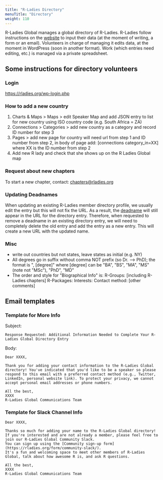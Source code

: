 ```yaml
---
title: "R-Ladies Directory"
menuTitle: "Directory"
weight: 110
---
```


R-Ladies Global manages a global directory of R-Ladies.
R-Ladies follow instructions on the [website](https://rladies.org/directory/) to input their data (at the moment of writing, a form or an email).
Volunteers in charge of managing it edits data, at the moment in WordPress (soon in another format).
Work (which entries need editing, etc.) is managed via a private spreadsheet.

## Some instructions for directory volunteers

### Login
https://rladies.org/wp-login.php

### How to add a new country

1. Charts & Maps > Maps > edit Speaker Map and add JSON entry to list for new country using ISO country code (e.g. South Africa = ZA)
2. Connections > Categories > add new country as a category and record ID number for step 3
3. Pages > add new page for country will need url from step 1 and ID number from step 2, in body of page add: [connections category_in=XX] where XX is the ID number from step 2
4. Add new R lady and check that she shows up on the R Ladies Global map

### Request about new chapters
To start a new chapter, contact:
chapters@rladies.org

### Updating Deadnames

When updating an existing R-Ladies member directory profile, we usually edit the entry but this will not fix the URL. As a result, the [deadname](https://www.huffpost.com/entry/deadnaming-a-trans-person-is-violenceso-why-does_b_58cc58cce4b0e0d348b3434b) will still appear in the URL for the directory entry. Therefore, when requested to remove a deadname in an existing directory entry, we will need to completely delete the old entry and add the entry as a new entry. This will create a new URL with the updated name.

### Misc

- write out countries but not states, leave states as initial (e.g. NY)
- All degrees go in suffix without comma NOT prefix (so Dr. —-> PhD); the format is ", [degree]" where [degree] can be "BA", "BS", "MA", "MS" (note not "MSc"), "PhD", "MD"
- The order and style for "Biographical Info" is:
R-Groups: [including R-Ladies chapters]
R-Packages:
Interests:
Contact method:
[other comments]

## Email templates

### Template for More Info

Subject:

```
Response Requested: Additional Information Needed to Complete Your R-Ladies Global Directory Entry
```

Body:

```
Dear XXXX,

Thank you for adding your contact information to the R-Ladies Global directory! You've indicated that you'd like to be a speaker so please respond to this email with a preferred contact method (e.g., Twitter, LinkedIn, personal website link). To protect your privacy, we cannot accept personal email addresses or phone numbers.

All the best,
XXXX
R-Ladies Global Communications Team
```

### Template for Slack Channel Info

```
Dear XXXX,

Thanks so much for adding your name to the R-Ladies Global directory! 
If you're interested and are not already a member, please feel free to join our R-Ladies Global Community Slack. 
You can sign up using the [Community sign-up form](https://rladies.org/form/community-slack/). 
It's a fun and welcoming space to meet other members of R-Ladies Global, talk about how awesome R is, and ask R questions.

All the best,
XXXX
R-Ladies Global Communications Team

```
